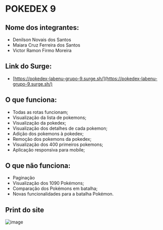 # POKEDEX 9

## Nome dos integrantes: 
- Denilson Novais dos Santos
- Maiara Cruz Ferreira dos Santos
- Victor Ramon Firmo Moreira

## Link do Surge: 
- [https://pokedex-labenu-grupo-9.surge.sh/](https://pokedex-labenu-grupo-9.surge.sh/)

## O que funciona: 
- Todas as rotas funcionam;
- Visualização da lista de pokemons;
- Visualização da pokedex;
- Visualização dos detalhes de cada pokemon;
- Adição dos pokemons à pokedex;
- Remoção dos pokemons da pokedex;
- Visualização dos 400 primeiros pokemons;
- Aplicação responsiva para mobile; 

## O que não funciona: 
- Paginação
- Visualização dos 1090 Pokémons;
- Comparação dos Pokémons em batalha;
- Novas funcionalidades para a batalha Pokémon.

## Print do site

![image](https://user-images.githubusercontent.com/98703838/179248818-5a548b49-ed0f-4732-9e12-0bc558784ba1.png)
